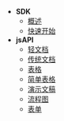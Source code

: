 <!-- docs/_sidebar.md -->

- **SDK**
  - [概述](./summary.md)
  - [快速开始](./quick-start.md)
- **jsAPI**
  - [轻文档](./suite/document.md)
  - [传统文档](./suite/document-pro.md)
  - [表格](./suite/spread-sheet.md)
  - [简单表格](./suite/table.md)
  - [演示文稿](./suite/presentation.md)
  - [流程图](./suite/flow-chart.md)
  - [表单](./suite/form.md)
